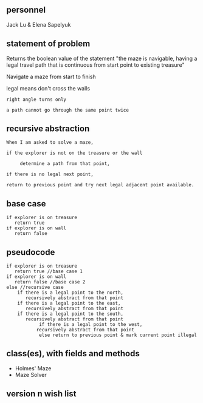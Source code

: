 ## personnel
Jack Lu & Elena Sapelyuk

## statement of problem

  Returns the boolean value of the statement "the maze is navigable, having a legal travel path 
  that is continuous from start point to existing treasure"

  Navigate a maze from start to finish 
  
  legal means 
	don't cross the walls

	right angle turns only

	a path cannot go through the same point twice 


## recursive abstraction

  	When I am asked to solve a maze,
  
	if the explorer is not on the treasure or the wall
  
         determine a path from that point,

	if there is no legal next point,

	return to previous point and try next legal adjacent point available.


## base case
	if explorer is on treasure
	   return true
	if explorer is on wall 
	   return false


## pseudocode

	if explorer is on treasure
	   return true //base case 1
	if explorer is on wall
	   return false //base case 2
	else //recursive case
		if there is a legal point to the north,
		   recursively abstract from that point
 		if there is a legal point to the east,
	 	   recursively abstract from that point
 		if there is a legal point to the south,
	  	   recursively abstract from that point
               	if there is a legal point to the west,
	           recursively abstract from that point
             	else return to previous point & mark current point illegal

## class(es), with fields and methods
- Holmes' Maze 
- Maze Solver
 

## version n wish list

